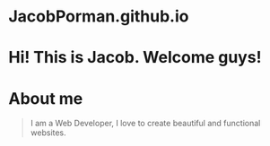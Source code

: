 # JacobPorman.github.io
# Hi! This is Jacob. Welcome guys!

# About me
> I am a Web Developer, I love to create beautiful and functional websites.

